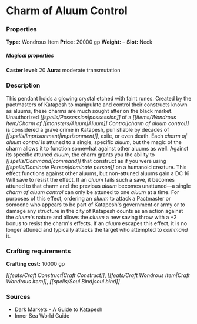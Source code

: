 ﻿---
Title: "Charm of Aluum Control"
Type: "Wondrous Item"
Price: "20000 gp"
Weight: "–"
Slot: "Neck"
Caster level: "20"
Aura: "moderate transmutation"
Description: |
  "This pendant holds a glowing crystal etched with faint runes. Created by the pactmasters of Katapesh to manipulate and control their constructs known as aluums, these charms are much sought after on the black market. Unauthorized possession of a _charm of aluum control_ is considered a grave crime in Katapesh, punishable by decades of imprisonment, exile, or even death. Each _charm of aluum control_ is attuned to a single, specific aluum, but the magic of the charm allows it to function somewhat against other aluums as well. Against its specific attuned aluum, the charm grants you the ability to command that construct as if you were using _dominate person_ on a humanoid creature. This effect functions against other aluums, but non-attuned aluums gain a DC 16 Will save to resist the effect. If an aluum fails such a save, it becomes attuned to that charm and the previous aluum becomes unattuned—a single charm of aluum control can only be attuned to one aluum at a time. For purposes of this effect, ordering an aluum to attack a Pactmaster or someone who appears to be part of Katapesh's government or army or to damage any structure in the city of Katapesh counts as an action against the aluum's nature and allows the aluum a new saving throw with a +2 bonus to resist the charm's effects. If an aluum escapes this effect, it is no longer attuned and typically attacks the target who attempted to command it."
Crafting cost: "10000 gp"
Sources: "['Dark Markets - A Guide to Katapesh', 'Inner Sea World Guide']"
---

# Charm of Aluum Control

### Properties

**Type:** Wondrous Item **Price:** 20000 gp **Weight:** – **Slot:** Neck

##### Magical properties

**Caster level:** 20 **Aura:** moderate transmutation

### Description

This pendant holds a glowing crystal etched with faint runes. Created by the pactmasters of Katapesh to manipulate and control their constructs known as aluums, these charms are much sought after on the black market. Unauthorized _[[spells/Possession|possession]]_ of a _[[items/Wondrous Item/Charm of _[[monsters/Aluum|Aluum]]_ Control|charm of _aluum_ control]]_ is considered a grave crime in Katapesh, punishable by decades of _[[spells/Imprisonment|imprisonment]]_, exile, or even death. Each _charm of _aluum_ control_ is attuned to a single, specific _aluum_, but the magic of the charm allows it to function somewhat against other aluums as well. Against its specific attuned _aluum_, the charm grants you the ability to _[[spells/Command|command]]_ that construct as if you were using _[[spells/Dominate Person|dominate person]]_ on a humanoid creature. This effect functions against other aluums, but non-attuned aluums gain a DC 16 Will save to resist the effect. If an _aluum_ fails such a save, it becomes attuned to that charm and the previous _aluum_ becomes unattuned—a single _charm of _aluum_ control_ can only be attuned to one _aluum_ at a time. For purposes of this effect, ordering an _aluum_ to attack a Pactmaster or someone who appears to be part of Katapesh's government or army or to damage any structure in the city of Katapesh counts as an action against the _aluum_'s nature and allows the _aluum_ a new saving throw with a +2 bonus to resist the charm's effects. If an _aluum_ escapes this effect, it is no longer attuned and typically attacks the target who attempted to _command_ it.

### Crafting requirements

**Crafting cost:** 10000 gp

_[[feats/Craft Construct|Craft Construct]]_, _[[feats/Craft Wondrous Item|Craft Wondrous Item]]_, _[[spells/Soul Bind|soul bind]]_

### Sources

* Dark Markets - A Guide to Katapesh
* Inner Sea World Guide